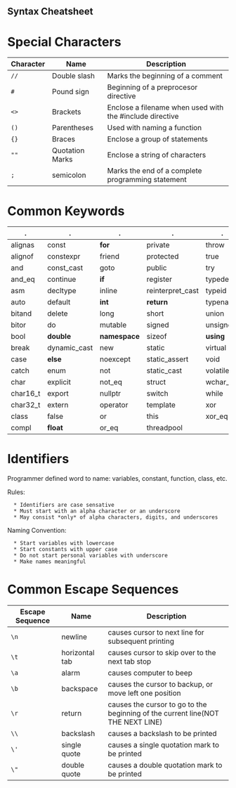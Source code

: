 ## Syntax Cheatsheet

# Special Characters
Character | Name | Description
----------|------|------------
  `//` | Double slash    | Marks the beginning of a comment
  `#`  | Pound sign      |Beginning of  a preprocesor directive
  `<>` | Brackets        | Enclose a filename when used with the #include directive
  `()` | Parentheses     | Used with naming a function
  `{}` | Braces          | Enclose a group of statements
  `""` | Quotation Marks |Enclose a string of characters
  `;`  | semicolon       | Marks the end of a complete programming statement

# Common Keywords
. | . | . | . | . 
-----------|--------------|---------------|-------------------|----------
alignas    | const        | **for**       | private           | throw
alignof    | constexpr    | friend        | protected         | true
and        | const_cast   | goto          | public            | try
and_eq     | continue     | **if**        | register          | typedef 
asm        | decltype     | inline        | reinterpret_cast  | typeid
auto       | default      | **int**       | **return**        | typename
bitand     | delete       | long          | short             | union
bitor      | do           | mutable       | signed            | unsigned
bool       | **double**   | **namespace** | sizeof            | **using**
break      | dynamic_cast | new           | static            | virtual
case       | **else**     | noexcept      | static_assert     | void
catch      | enum         | not           | static_cast       | volatile
char       | explicit     | not_eq        | struct            | wchar_t
char16_t   | export       | nullptr       | switch            | while
char32_t   | extern       | operator      | template          | xor
class      | false        | or            | this              | xor_eq
compl      | **float**    | or_eq         | threadpool        | 


# Identifiers
  Programmer defined word to name: variables, constant, function, class, etc.
  
  Rules:
  
      * Identifiers are case sensative
      * Must start with an alpha character or an underscore
      * May consist *only* of alpha characters, digits, and underscores
    
  Naming Convention:
  
      * Start variables with lowercase
      * Start constants with upper case
      * Do not start personal variables with underscore
      * Make names meaningful

# Common Escape Sequences
Escape Sequence | Name | Description
----------------|------|------------
  `\n`  | newline         | causes cursor to next line for subsequent printing
  `\t`  | horizontal tab  | causes cursor to skip over to the next tab stop
  `\a`  | alarm           | causes computer to beep
  `\b`  | backspace       | causes the cursor to backup, or move left one position
  `\r`  | return          | causes the cursor to go to the beginning of the current line(NOT THE NEXT LINE)
  `\\`  | backslash       | causes a backslash to be printed
  `\'`  | single quote    | causes a single quotation mark to be printed
  `\"`  | double quote    | causes a double quotation mark to be printed

